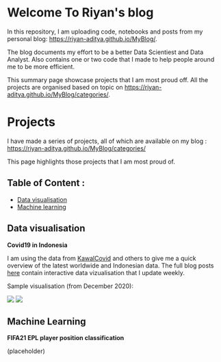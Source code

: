 # Welcome To Riyan's blog

In this repository, I am uploading code, notebooks and posts from my personal blog: https://riyan-aditya.github.io/MyBlog/.

The blog documents my effort to be a better Data Scientiest and Data Analyst. Also contains one or two code that I made to help people around me to be more efficient.

This summary page showcase projects that I am most proud off. All the projects are organised based on topic on https://riyan-aditya.github.io/MyBlog/categories/.

# Projects

I have made a series of projects, all of which are available on my blog : https://riyan-aditya.github.io/MyBlog/categories/

This page highlights those projects that I am most proud of. 

## Table of Content :
- [Data visualisation](https://github.com/Riyan-Aditya/MyBlog#data-visualisation)
- [Machine learning](https://github.com/Riyan-Aditya/MyBlog#machine-learning)

## Data visualisation

**Covid19 in Indonesia**

I am using the data from [KawalCovid](https://kawalcovid19.id/) and others to give me a quick overview of the latest worldwide and Indonesian data. The full blog posts [here](https://riyan-aditya.github.io/MyBlog/data%20viz/2020/10/12/CovidID.html) contain interactive data vizualisation that I update weekly. 

Sample visualisation (from December 2020):

<img src="https://github.com/Riyan-Aditya/MyBlog/tree/master/images/covid19_sample_images/daily_cases_per_prov.png">
<img src="https://github.com/Riyan-Aditya/MyBlog/tree/master/images/covid19_sample_images/daily_cases_and_tests.png">


## Machine Learning

**FIFA21 EPL player position classification**

(placeholder)





